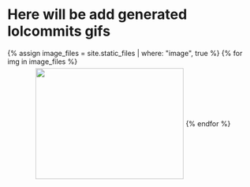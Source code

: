 # Here will be add generated lolcommits gifs

<section style="display: flex; flex-wrap: wrap; align-items: center; justify-content: center;">
{% assign image_files = site.static_files | where: "image", true %}
{% for img in image_files %}
<img class="lazy" src="https://vignette.wikia.nocookie.net/harrypotter/images/c/c4/PromoHP2_Gilderoy_Lockhart_4.jpg/revision/latest?cb=20120410202927&path-prefix=fr" data-src="{{ site.baseurl }}{{ img.path }}" width="300" height="225" style="margin: 5px;">
{% endfor %}
</section>

<script src="/load-images.js"></script>
